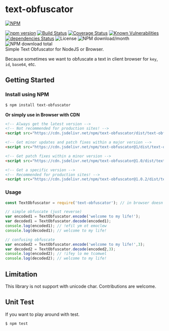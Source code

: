 # text-obfuscator
[![NPM](https://nodei.co/npm/text-obfuscator.png?downloads=true&downloadRank=true&stars=true)](https://nodei.co/npm/text-obfuscator/)  
  
[![npm version](https://img.shields.io/npm/v/text-obfuscator.svg?style=flat-square)](https://www.npmjs.org/package/text-obfuscator)
[![Build Status](https://travis-ci.org/aalfiann/text-obfuscator.svg?branch=master)](https://travis-ci.org/aalfiann/text-obfuscator)
[![Coverage Status](https://coveralls.io/repos/github/aalfiann/text-obfuscator/badge.svg?branch=master)](https://coveralls.io/github/aalfiann/text-obfuscator?branch=master)
[![Known Vulnerabilities](https://snyk.io//test/github/aalfiann/text-obfuscator/badge.svg?targetFile=package.json)](https://snyk.io//test/github/aalfiann/text-obfuscator?targetFile=package.json)
[![dependencies Status](https://david-dm.org/aalfiann/text-obfuscator/status.svg)](https://david-dm.org/aalfiann/text-obfuscator)
![License](https://img.shields.io/npm/l/text-obfuscator)
![NPM download/month](https://img.shields.io/npm/dm/text-obfuscator.svg)
![NPM download total](https://img.shields.io/npm/dt/text-obfuscator.svg)  
Simple Text Obfuscator for NodeJS or Browser.

Because sometimes we want to obfuscate a text in client browser for `key`, `id`, `base64`, etc.

## Getting Started

### Install using NPM
```bash
$ npm install text-obfuscator
```

**Or simply use in Browser with CDN**
```html
<!-- Always get the latest version -->
<!-- Not recommended for production sites! -->
<script src="https://cdn.jsdelivr.net/npm/text-obfuscator/dist/text-obfuscator.min.js"></script>

<!-- Get minor updates and patch fixes within a major version -->
<script src="https://cdn.jsdelivr.net/npm/text-obfuscator@1/dist/text-obfuscator.min.js"></script>

<!-- Get patch fixes within a minor version -->
<script src="https://cdn.jsdelivr.net/npm/text-obfuscator@1.0/dist/text-obfuscator.min.js"></script>

<!-- Get a specific version -->
<!-- Recommended for production sites! -->
<script src="https://cdn.jsdelivr.net/npm/text-obfuscator@1.0.2/dist/text-obfuscator.min.js"></script>
```

### Usage
```javascript
const TextObfuscator = require('text-obfuscator'); // in browser doesn't need this line

// simple obfuscate (just reverse)
var encoded1 = TextObfuscator.encode('welcome to my life!');
var decoded1 = TextObfuscator.decode(encoded1);
console.log(encoded1); // !efil ym ot emoclew
console.log(decoded1); // welcome to my life!

// confusing obfuscate
var encoded2 = TextObfuscator.encode('welcome to my life!',3);
var decoded2 = TextObfuscator.decode(encoded2,3);
console.log(encoded2); // !ifey lo me tcomwel
console.log(decoded2); // welcome to my life!
```

## Limitation
This library is not support with unicode char. Contributions are welcome.

## Unit Test
If you want to play around with test.
```bash
$ npm test
```